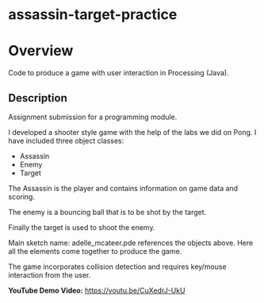 # assassin-target-practice

# Overview
Code to produce a game with user interaction in Processing (Java).

 ## Description
 Assignment submission for a programming module.
 
 I developed a shooter style game with the help of the labs we did on Pong.
 I have included three object classes: 
 - Assassin
 - Enemy 
 - Target
 
 The Assassin is the player and contains information on game data and scoring.
 
 The enemy is a bouncing ball that is to be shot by the target.
 
 Finally the target is used to shoot the enemy.
 
 Main sketch name: adelle_mcateer.pde references the objects above. 
 Here all the elements come together to produce the game.
 
 The game incorporates collision detection and requires key/mouse interaction from the user. 
 
**YouTube Demo Video:**
https://youtu.be/CuXedrJ-UkU    
 
